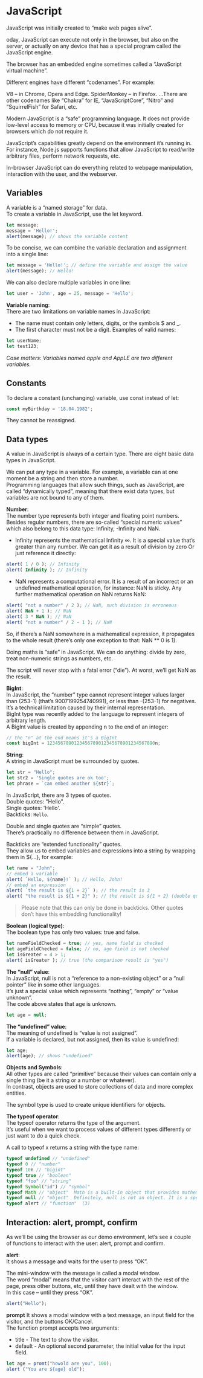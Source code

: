 
# JavaScript

JavaScript was initially created to “make web pages alive”.

oday, JavaScript can execute not only in the browser, but also on the server, or actually on any device that has a special program called the JavaScript engine.

The browser has an embedded engine sometimes called a “JavaScript virtual machine”.

Different engines have different “codenames”. For example:

V8 – in Chrome, Opera and Edge.
SpiderMonkey – in Firefox.
…There are other codenames like “Chakra” for IE, “JavaScriptCore”, “Nitro” and “SquirrelFish” for Safari, etc.

Modern JavaScript is a “safe” programming language. It does not provide low-level access to memory or CPU, because it was initially created for browsers which do not require it.

JavaScript’s capabilities greatly depend on the environment it’s running in. For instance, Node.js supports functions that allow JavaScript to read/write arbitrary files, perform network requests, etc.

In-browser JavaScript can do everything related to webpage manipulation, interaction with the user, and the webserver.

## Variables

A variable is a “named storage” for data.  
To create a variable in JavaScript, use the let keyword.

```js
let message;
message = 'Hello!';
alert(message); // shows the variable content
```

To be concise, we can combine the variable declaration and assignment into a single line:

```js
let message = 'Hello!'; // define the variable and assign the value
alert(message); // Hello!
```

We can also declare multiple variables in one line:

```js
let user = 'John', age = 25, message = 'Hello';
```

**Variable naming**:  
There are two limitations on variable names in JavaScript:

* The name must contain only letters, digits, or the symbols $ and _.
* The first character must not be a digit.
Examples of valid names:

```js
let userName;
let test123;
```

*Case matters: Variables named apple and AppLE are two different variables.*

## Constants

To declare a constant (unchanging) variable, use const instead of let:

```js
const myBirthday = '18.04.1982';
```

They cannot be reassigned.

## Data types

A value in JavaScript is always of a certain type.
There are eight basic data types in JavaScript.  

We can put any type in a variable. For example, a variable can at one moment be a string and then store a number.  
Programming languages that allow such things, such as JavaScript, are called “dynamically typed”, meaning that there exist data types, but variables are not bound to any of them.

**Number**:  
The number type represents both integer and floating point numbers.  
Besides regular numbers, there are so-called “special numeric values” which also belong to this data type: Infinity, -Infinity and NaN.

* Infinity represents the mathematical Infinity ∞. It is a special value that’s greater than any number.
We can get it as a result of division by zero Or just reference it directly:

```js
alert( 1 / 0 ); // Infinity
alert( Infinity ); // Infinity
```

* NaN represents a computational error. It is a result of an incorrect or an undefined mathematical operation, for instance:
NaN is sticky. Any further mathematical operation on NaN returns NaN:

```js
alert( "not a number" / 2 ); // NaN, such division is erroneous
alert( NaN + 1 ); // NaN
alert( 3 * NaN ); // NaN
alert( "not a number" / 2 - 1 ); // NaN
```

So, if there’s a NaN somewhere in a mathematical expression, it propagates to the whole result (there’s only one exception to that: NaN ** 0 is 1).

Doing maths is “safe” in JavaScript. We can do anything: divide by zero, treat non-numeric strings as numbers, etc.

The script will never stop with a fatal error (“die”). At worst, we’ll get NaN as the result.

**BigInt**:  
In JavaScript, the “number” type cannot represent integer values larger than (253-1) (that’s 9007199254740991), or less than -(253-1) for negatives.  
It’s a technical limitation caused by their internal representation.  
BigInt type was recently added to the language to represent integers of arbitrary length.  
A BigInt value is created by appending n to the end of an integer:

```js
// the "n" at the end means it's a BigInt
const bigInt = 1234567890123456789012345678901234567890n;
```

**String**:  
A string in JavaScript must be surrounded by quotes.

```js
let str = "Hello";
let str2 = 'Single quotes are ok too';
let phrase = `can embed another ${str}`;
```

In JavaScript, there are 3 types of quotes.  
Double quotes: "Hello".  
Single quotes: 'Hello'.  
Backticks: `Hello`.  

Double and single quotes are “simple” quotes.  
There’s practically no difference between them in JavaScript.

Backticks are “extended functionality” quotes.  
They allow us to embed variables and expressions into a string by wrapping them in ${…}, for example:

```js
let name = "John";
// embed a variable
alert( `Hello, ${name}!` ); // Hello, John!
// embed an expression
alert( `the result is ${1 + 2}` ); // the result is 3
alert( "the result is ${1 + 2}" ); // the result is ${1 + 2} (double quotes do nothing)

```

>Please note that this can only be done in backticks. Other quotes don’t have this embedding functionality!

**Boolean (logical type)**:  
The boolean type has only two values: true and false.  

```js
let nameFieldChecked = true; // yes, name field is checked
let ageFieldChecked = false; // no, age field is not checked
let isGreater = 4 > 1;
alert( isGreater ); // true (the comparison result is "yes")
```

**The “null” value**:  
In JavaScript, null is not a “reference to a non-existing object” or a “null pointer” like in some other languages.  
It’s just a special value which represents “nothing”, “empty” or “value unknown”.  
The code above states that age is unknown.  

```js
let age = null;
```

**The “undefined” value**:  
The meaning of undefined is “value is not assigned”.  
If a variable is declared, but not assigned, then its value is undefined:

```js
let age;
alert(age); // shows "undefined"
```

**Objects and Symbols**:  
All other types are called “primitive” because their values can contain only a single thing (be it a string or a number or whatever).  
In contrast, objects are used to store collections of data and more complex entities.  

The symbol type is used to create unique identifiers for objects.  

**The typeof operator**:  
The typeof operator returns the type of the argument.  
It’s useful when we want to process values of different types differently or just want to do a quick check.

A call to typeof x returns a string with the type name:

```js
typeof undefined // "undefined"
typeof 0 // "number"
typeof 10n // "bigint"
typeof true // "boolean"
typeof "foo" // "string"
typeof Symbol("id") // "symbol"
typeof Math // "object"  Math is a built-in object that provides mathematical operations.
typeof null // "object"  Definitely, null is not an object. It is a special value with a separate type of its own. The behavior of typeof is wrong here.
typeof alert // "function"  (3)
```

## Interaction: alert, prompt, confirm

As we’ll be using the browser as our demo environment, let’s see a couple of functions to interact with the user: alert, prompt and confirm.

**alert**:  
It shows a message and waits for the user to press “OK”.

The mini-window with the message is called a modal window.  
The word “modal” means that the visitor can’t interact with the rest of the page, press other buttons, etc, until they have dealt with the window.  
In this case – until they press “OK”.

```js
alert("Hello");
```

**prompt**
It shows a modal window with a text message, an input field for the visitor, and the buttons OK/Cancel.  
The function prompt accepts two arguments:

* title - The text to show the visitor.
* default - An optional second parameter, the initial value for the input field.

```js
let age = promt("howold are you", 100);
alert ("You are ${age} old");
```